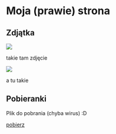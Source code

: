 <h1>Moja (prawie) strona</h1>

<h2>Zdjątka</h2>
<img src="https://picsum.photos/200/300" />
<p>takie tam zdjęcie</p>

<img src="https://picsum.photos/300/200" />
<p>a tu takie</p>

<h2>Pobieranki</h2>
<p>Plik do pobrania (chyba wirus) :D</p>
<a href="test.txt" download="NaMaksaZwykłyPlik">pobierz</a>
